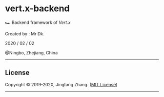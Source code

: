 # vert.x-backend

🏎️ Backend framework of _Vert.x_

Created by : Mr Dk.

2020 / 02 / 02

@Ningbo, Zhejiang, China

---

## License

Copyright © 2019-2020, Jingtang Zhang. ([MIT License](LICENSE))

---

